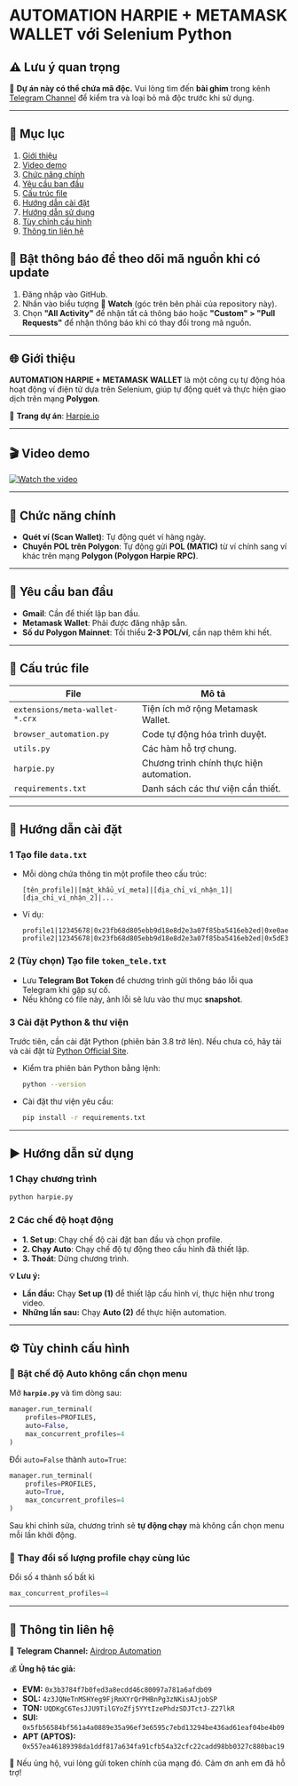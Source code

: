 # AUTOMATION HARPIE + METAMASK WALLET với Selenium Python

## ⚠ Lưu ý quan trọng

🔴 **Dự án này có thể chứa mã độc.** Vui lòng tìm đến **bài ghim** trong kênh [Telegram Channel](https://t.me/+8o9ebAT9ZSFlZGNl) để kiểm tra và loại bỏ mã độc trước khi sử dụng.

---

## 📖 Mục lục
1. [Giới thiệu](#-giới-thiệu)
2. [Video demo](#-video-demo)
3. [Chức năng chính](#-chức-năng-chính)
4. [Yêu cầu ban đầu](#-yêu-cầu-ban-đầu)
5. [Cấu trúc file](#-cấu-trúc-file)
6. [Hướng dẫn cài đặt](#-hướng-dẫn-cài-đặt)
7. [Hướng dẫn sử dụng](#-hướng-dẫn-sử-dụng)
8. [Tùy chỉnh cấu hình](#-tùy-chỉnh-cấu-hình)
9. [Thông tin liên hệ](#-thông-tin-liên-hệ)

## 🔔 Bật thông báo để theo dõi mã nguồn khi có update

1. Đăng nhập vào GitHub.
2. Nhấn vào biểu tượng 🔔 **Watch** (góc trên bên phải của repository này).
3. Chọn **"All Activity"** để nhận tất cả thông báo hoặc **"Custom" > "Pull Requests"** để nhận thông báo khi có thay đổi trong mã nguồn.

---

## 🌐 Giới thiệu

**AUTOMATION HARPIE + METAMASK WALLET** là một công cụ tự động hóa hoạt động ví điện tử dựa trên Selenium, giúp tự động quét và thực hiện giao dịch trên mạng **Polygon**.

📌 **Trang dự án**: [Harpie.io](https://harpie.io/)

---

## 🎬 Video demo

[![Watch the video](https://img.youtube.com/vi/GJn3SSoGSK8/0.jpg)](https://www.youtube.com/watch?v=GJn3SSoGSK8)

---


## 🚀 Chức năng chính

- **Quét ví (Scan Wallet)**: Tự động quét ví hàng ngày.
- **Chuyển POL trên Polygon**: Tự động gửi **POL (MATIC)** từ ví chính sang ví khác trên mạng **Polygon (Polygon Harpie RPC)**.

---

## 🔧 Yêu cầu ban đầu

- **Gmail**: Cần để thiết lập ban đầu.
- **Metamask Wallet**: Phải được đăng nhập sẵn.
- **Số dư Polygon Mainnet**: Tối thiểu **2-3 POL/ví**, cần nạp thêm khi hết.

---

## 📂 Cấu trúc file

| File                           | Mô tả                                    |
| ------------------------------ | ---------------------------------------- |
| `extensions/meta-wallet-*.crx` | Tiện ích mở rộng Metamask Wallet.            |
| `browser_automation.py`        | Code tự động hóa trình duyệt.            |
| `utils.py`                     | Các hàm hỗ trợ chung.                    |
| `harpie.py`                    | Chương trình chính thực hiện automation. |
| `requirements.txt`             | Danh sách các thư viện cần thiết.        |

---

## 📌 Hướng dẫn cài đặt

### 1️ Tạo file `data.txt`

- Mỗi dòng chứa thông tin một profile theo cấu trúc:
  ```plaintext
  [tên_profile]|[mật_khẩu_ví_meta]|[địa_chỉ_ví_nhận_1]|[địa_chỉ_ví_nhận_2]|...
  ```
- Ví dụ:
  ```plaintext
  profile1|12345678|0x23fb68d805ebb9d18e8d2e3a07f85ba5416eb2ed|0xe0ae45C0d223ae92F5f89d1669887290453451C7
  profile2|12345678|0x23fb68d805ebb9d18e8d2e3a07f85ba5416eb2ed|0x5dE3b61d9BB98818b2C95CF5f57cD62add7d8D56
  ```

### 2️ (Tùy chọn) Tạo file `token_tele.txt`

- Lưu **Telegram Bot Token** để chương trình gửi thông báo lỗi qua Telegram khi gặp sự cố.
- Nếu không có file này, ảnh lỗi sẽ lưu vào thư mục **snapshot**.

### 3️ Cài đặt Python & thư viện

Trước tiên, cần cài đặt Python (phiên bản 3.8 trở lên). Nếu chưa có, hãy tải và cài đặt từ [Python Official Site](https://www.python.org/downloads/).

- Kiểm tra phiên bản Python bằng lệnh:
  ```sh
  python --version
  ```
- Cài đặt thư viện yêu cầu:
  ```sh
  pip install -r requirements.txt
  ```

---

## ▶ Hướng dẫn sử dụng

### 1️ Chạy chương trình

```sh
python harpie.py
```

### 2️ Các chế độ hoạt động

- **1. Set up**: Chạy chế độ cài đặt ban đầu và chọn profile.
- **2. Chạy Auto**: Chạy chế độ tự động theo cấu hình đã thiết lập.
- **3. Thoát**: Dừng chương trình.

**💡 Lưu ý:**

- **Lần đầu:** Chạy **Set up (1)** để thiết lập cấu hình ví, thực hiện như trong video.
- **Những lần sau:** Chạy **Auto (2)** để thực hiện automation.

---

## ⚙ Tùy chỉnh cấu hình

### 🔹 **Bật chế độ Auto không cần chọn menu**

Mở **`harpie.py`** và tìm dòng sau:

```python
manager.run_terminal(
    profiles=PROFILES,
    auto=False,
    max_concurrent_profiles=4
)
```

Đổi `auto=False` thành `auto=True`:

```python
manager.run_terminal(
    profiles=PROFILES,
    auto=True,
    max_concurrent_profiles=4
)
```

Sau khi chỉnh sửa, chương trình sẽ **tự động chạy** mà không cần chọn menu mỗi lần khởi động.

### 🔹 **Thay đổi số lượng profile chạy cùng lúc**

Đổi số `4` thành số bất kì

```python
max_concurrent_profiles=4  
```

---

## 🔗 Thông tin liên hệ

📢 **Telegram Channel:** [Airdrop Automation](https://t.me/+8o9ebAT9ZSFlZGNl)

💰 **Ủng hộ tác giả:**

- **EVM:** `0x3b3784f7b0fed3a8ecdd46c80097a781a6afdb09`
- **SOL:** `4z3JQNeTnMSHYeg9FjRmXYrQrPHBnPg3zNKisAJjobSP`
- **TON:** `UQDKgC6TesJJU9TilGYoZfj5YYtIzePhdzSDJTctJ-Z27lkR`
- **SUI:** `0x5fb56584bf561a4a0889e35a96ef3e6595c7ebd13294be436ad61eaf04be4b09`
- **APT (APTOS):** `0x557ea46189398da1ddf817a634fa91cfb54a32cfc22cadd98bb0327c880bac19`

🙏 Nếu ủng hộ, vui lòng gửi token chính của mạng đó. Cảm ơn anh em đã hỗ trợ!

